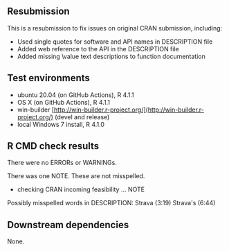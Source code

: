 ## Resubmission

This is a resubmission to fix issues on original CRAN submission, including: 

* Used single quotes for software and API names in DESCRIPTION file
* Added web reference to the API in the DESCRIPTION file
* Added missing \value text descriptions to function documentation

## Test environments

* ubuntu 20.04 (on GitHub Actions), R 4.1.1
* OS X (on GitHub Actions), R 4.1.1
* win-builder [http://win-builder.r-project.org/](http://win-builder.r-project.org/) (devel and release)
* local Windows 7 install, R 4.1.0

## R CMD check results

There were no ERRORs or WARNINGs.

There was one NOTE.  These are not misspelled.

* checking CRAN incoming feasibility ... NOTE

Possibly misspelled words in DESCRIPTION:
  Strava (3:19)
  Strava's (6:44)
  
## Downstream dependencies

None.
